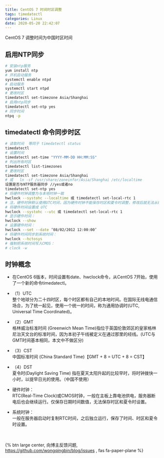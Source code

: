 ```yaml
---
title: CentOS 7 时间时区调整
tags: timedatectl
categories: Linux
date: 2020-05-20 22:42:07
---
```

CentOS 7 调整时间为中国时区时间
<!-- more -->

## 启用NTP同步

```bash
# 安装ntp服务
yum install ntp
# 开机启动服务
systemctl enable ntpd
# 启动服务
systemctl start ntpd
# 更改时区
timedatectl set-timezone Asia/Shanghai
# 启用ntp同步
timedatectl set-ntp yes
# 同步时间
ntpq -p
```

## timedatectl 命令同步时区

```bash
# 读取时间  等同于 timedatectl status
timedatectl
# 设置时间
timedatectl set-time "YYYY-MM-DD HH:MM:SS"
# 列出所有时区
timedatectl list-timezones
# 更改时区
timedatectl set-timezone Asia/Shanghai
# 或   ln -sf /usr/share/zoneinfor/Asia/Shanghai /etc/localtime
设置是否与NTP服务器同步 //yes或者no
timedatectl set-ntp yes
# 将硬件时钟调整为与本地时钟一致
hwclock --systohc --localtime 或 timedatectl set-local-rtc 1
# 注，硬件时钟默认使用UTC时间，因为硬件时钟不能保存时区和夏令时调整，修改后就无法从硬件时钟中读取出准确标准时间，因此不建议修改。修改后系统会出现警告。
# 将硬件时间设置成 UTC
hwclock --systohc --utc 或 timedatectl set-local-rtc 1
# 显示硬件时间：
hwclock --show
# 设置硬件时间：
hwclock --set --date ‘08/02/2012 12:00:00’
# 将硬件时间同步到系统时间：
hwclock --hctosys
# 强制把系统时间写入CMOS：
# clock -w
```

## 时钟概念

- 在CentOS 6版本，时间设置有date、hwclock命令，从CentOS 7开始，使用了一个新的命令timedatectl。
- （1）UTC  
整个地球分为二十四时区，每个时区都有自己的本地时间。在国际无线电通信场合，为了统一起见，使用一个统一的时间，称为通用协调时(UTC, Universal Time Coordinated)。
- （2）GMT  
格林威治标准时间 (Greenwich Mean Time)指位于英国伦敦郊区的皇家格林尼治天文台的标准时间，因为本初子午线被定义在通过那里的经线。(UTC与GMT时间基本相同，本文中不做区分)
- （3）CST  
中国标准时间 (China Standard Time)【GMT + 8 = UTC + 8 = CST】
- （4）DST  
夏令时(Daylight Saving Time) 指在夏天太阳升起的比较早时，将时钟拨快一小时，以提早日光的使用。（中国不使用）

- 硬件时钟：  
RTC(Real-Time Clock)或CMOS时钟，一般在主板上靠电池供电，服务器断电后也会继续运行。仅保存日期时间数值，无法保存时区和夏令时设置。
- 系统时钟：  
一般在服务器启动时复制RTC时间，之后独立运行，保存了时间、时区和夏令时设置。

<br><br>{% btn large center, 向博主反馈问题, <https://github.com/wongqingbin/blog/issues> , fas fa-paper-plane %}
